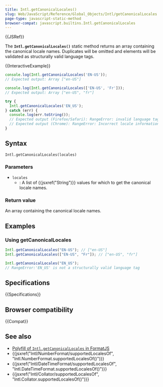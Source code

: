 ```yaml
---
title: Intl.getCanonicalLocales()
slug: Web/JavaScript/Reference/Global_Objects/Intl/getCanonicalLocales
page-type: javascript-static-method
browser-compat: javascript.builtins.Intl.getCanonicalLocales
---
```


{{JSRef}}

The **`Intl.getCanonicalLocales()`** static method returns an array
containing the canonical locale names. Duplicates will be omitted and elements will be
validated as structurally valid language tags.

{{InteractiveExample}}

```js interactive-example
console.log(Intl.getCanonicalLocales('EN-US'));
// Expected output: Array ["en-US"]

console.log(Intl.getCanonicalLocales(['EN-US', 'Fr']));
// Expected output: Array ["en-US", "fr"]

try {
  Intl.getCanonicalLocales('EN_US');
} catch (err) {
  console.log(err.toString());
  // Expected output (Firefox/Safari): RangeError: invalid language tag: "EN_US"
  // Expected output (Chrome): RangeError: Incorrect locale information provided
}

```

## Syntax

```js-nolint
Intl.getCanonicalLocales(locales)
```

### Parameters

- `locales`
  - : A list of {{jsxref("String")}} values for which to get the canonical locale names.

### Return value

An array containing the canonical locale names.

## Examples

### Using getCanonicalLocales

```js
Intl.getCanonicalLocales("EN-US"); // ["en-US"]
Intl.getCanonicalLocales(["EN-US", "Fr"]); // ["en-US", "fr"]

Intl.getCanonicalLocales("EN_US");
// RangeError:'EN_US' is not a structurally valid language tag
```

## Specifications

{{Specifications}}

## Browser compatibility

{{Compat}}

## See also

- [Polyfill of `Intl.getCanonicalLocales` in FormatJS](https://formatjs.github.io/docs/polyfills/intl-getcanonicallocales/)
- {{jsxref("Intl/NumberFormat/supportedLocalesOf", "Intl.NumberFormat.supportedLocalesOf()")}}
- {{jsxref("Intl/DateTimeFormat/supportedLocalesOf", "Intl.DateTimeFormat.supportedLocalesOf()")}}
- {{jsxref("Intl/Collator/supportedLocalesOf", "Intl.Collator.supportedLocalesOf()")}}
